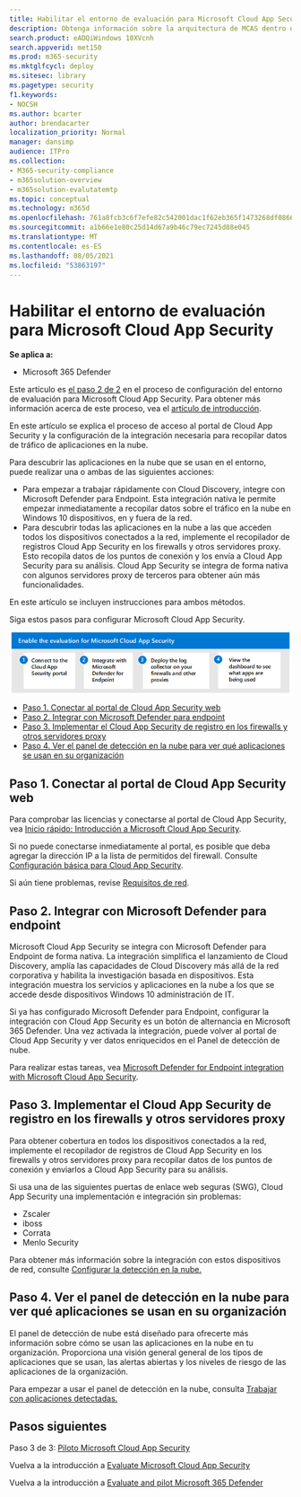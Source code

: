 ```yaml
---
title: Habilitar el entorno de evaluación para Microsoft Cloud App Security
description: Obtenga información sobre la arquitectura de MCAS dentro de Microsoft Defender Office 365 y comprenda las interacciones entre los Microsoft 365 Defender productos.
search.product: eADQiWindows 10XVcnh
search.appverid: met150
ms.prod: m365-security
ms.mktglfcycl: deploy
ms.sitesec: library
ms.pagetype: security
f1.keywords:
- NOCSH
ms.author: bcarter
author: brendacarter
localization_priority: Normal
manager: dansimp
audience: ITPro
ms.collection:
- M365-security-compliance
- m365solution-overview
- m365solution-evalutatemtp
ms.topic: conceptual
ms.technology: m365d
ms.openlocfilehash: 761a8fcb3c6f7efe82c542001dac1f62eb365f1473268df0866bb5dfae0ed302
ms.sourcegitcommit: a1b66e1e80c25d14d67a9b46c79ec7245d88e045
ms.translationtype: MT
ms.contentlocale: es-ES
ms.lasthandoff: 08/05/2021
ms.locfileid: "53863197"
---
```

# <a name="enable-the-evaluation-environment-for-microsoft-cloud-app-security"></a>Habilitar el entorno de evaluación para Microsoft Cloud App Security


**Se aplica a:**

- Microsoft 365 Defender

Este artículo es [el paso 2 de 2](eval-defender-mcas-overview.md) en el proceso de configuración del entorno de evaluación para Microsoft Cloud App Security. Para obtener más información acerca de este proceso, vea el [artículo de introducción](eval-defender-mcas-overview.md).

En este artículo se explica el proceso de acceso al portal de Cloud App Security y la configuración de la integración necesaria para recopilar datos de tráfico de aplicaciones en la nube.

Para descubrir las aplicaciones en la nube que se usan en el entorno, puede realizar una o ambas de las siguientes acciones:

- Para empezar a trabajar rápidamente con Cloud Discovery, integre con Microsoft Defender para Endpoint. Esta integración nativa le permite empezar inmediatamente a recopilar datos sobre el tráfico en la nube en Windows 10 dispositivos, en y fuera de la red.
- Para descubrir todas las aplicaciones en la nube a las que acceden todos los dispositivos conectados a la red, implemente el recopilador de registros Cloud App Security en los firewalls y otros servidores proxy. Esto recopila datos de los puntos de conexión y los envía a Cloud App Security para su análisis. Cloud App Security se integra de forma nativa con algunos servidores proxy de terceros para obtener aún más funcionalidades.

En este artículo se incluyen instrucciones para ambos métodos.

Siga estos pasos para configurar Microsoft Cloud App Security.

![Pasos para habilitar Microsoft Microsoft Cloud App Security en el entorno de evaluación de Microsoft Defender](../../media/defender/m365-defender-mcas-eval-enable-steps.png)

- [Paso 1. Conectar al portal de Cloud App Security web](#step-1-connect-to-the-cloud-app-security-portal)
- [Paso 2. Integrar con Microsoft Defender para endpoint](#step-2-integrate-with-microsoft-defender-for-endpoint)
- [Paso 3. Implementar el Cloud App Security de registro en los firewalls y otros servidores proxy](#step-3-deploy-the-cloud-app-security-log-collector-on-your-firewalls-and-other-proxies)
- [Paso 4. Ver el panel de detección en la nube para ver qué aplicaciones se usan en su organización](#step-4-view-the-cloud-discovery-dashboard-to-see-what-apps-are-being-used-in-your-organization)

## <a name="step-1-connect-to-the-cloud-app-security-portal"></a>Paso 1. Conectar al portal de Cloud App Security web

Para comprobar las licencias y conectarse al portal de Cloud App Security, vea [Inicio rápido: Introducción a Microsoft Cloud App Security](/cloud-app-security/getting-started-with-cloud-app-security). 

Si no puede conectarse inmediatamente al portal, es posible que deba agregar la dirección IP a la lista de permitidos del firewall. Consulte [Configuración básica para Cloud App Security](/cloud-app-security/general-setup).

Si aún tiene problemas, revise [Requisitos de red](/cloud-app-security/network-requirements).

## <a name="step-2-integrate-with-microsoft-defender-for-endpoint"></a>Paso 2. Integrar con Microsoft Defender para endpoint

Microsoft Cloud App Security se integra con Microsoft Defender para Endpoint de forma nativa. La integración simplifica el lanzamiento de Cloud Discovery, amplía las capacidades de Cloud Discovery más allá de la red corporativa y habilita la investigación basada en dispositivos. Esta integración muestra los servicios y aplicaciones en la nube a los que se accede desde dispositivos Windows 10 administración de IT. 

Si ya has configurado Microsoft Defender para Endpoint, configurar la integración con Cloud App Security es un botón de alternancia en Microsoft 365 Defender. Una vez activada la integración, puede volver al portal de Cloud App Security y ver datos enriquecidos en el Panel de detección de nube.

Para realizar estas tareas, vea [Microsoft Defender for Endpoint integration with Microsoft Cloud App Security](/cloud-app-security/mde-integration). 

## <a name="step-3-deploy-the-cloud-app-security-log-collector-on-your-firewalls-and-other-proxies"></a>Paso 3. Implementar el Cloud App Security de registro en los firewalls y otros servidores proxy

Para obtener cobertura en todos los dispositivos conectados a la red, implemente el recopilador de registros de Cloud App Security en los firewalls y otros servidores proxy para recopilar datos de los puntos de conexión y enviarlos a Cloud App Security para su análisis. 

Si usa una de las siguientes puertas de enlace web seguras (SWG), Cloud App Security una implementación e integración sin problemas:
- Zscaler
- iboss
- Corrata
- Menlo Security

Para obtener más información sobre la integración con estos dispositivos de red, consulte [Configurar la detección en la nube.](/cloud-app-security/set-up-cloud-discovery) 
## <a name="step-4-view-the-cloud-discovery-dashboard-to-see-what-apps-are-being-used-in-your-organization"></a>Paso 4. Ver el panel de detección en la nube para ver qué aplicaciones se usan en su organización

El panel de detección de nube está diseñado para ofrecerte más información sobre cómo se usan las aplicaciones en la nube en tu organización. Proporciona una visión general general de los tipos de aplicaciones que se usan, las alertas abiertas y los niveles de riesgo de las aplicaciones de la organización. 

Para empezar a usar el panel de detección en la nube, consulta [Trabajar con aplicaciones detectadas.](/cloud-app-security/discovered-apps)

## <a name="next-steps"></a>Pasos siguientes

Paso 3 de 3: [Piloto Microsoft Cloud App Security](eval-defender-mcas-pilot.md)

Vuelva a la introducción a [Evaluate Microsoft Cloud App Security](eval-defender-mcas-overview.md)

Vuelva a la introducción a [Evaluate and pilot Microsoft 365 Defender](eval-overview.md)